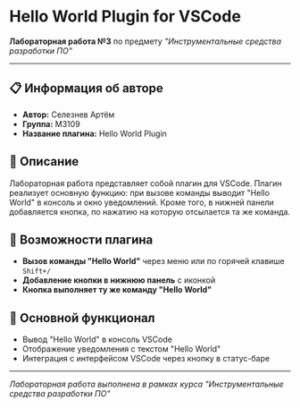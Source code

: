 # Hello World Plugin for VSCode

**Лабораторная работа №3** по предмету *"Инструментальные средства разработки ПО"*

---

## 📋 Информация об авторе
- **Автор:** Селезнев Артём
- **Группа:** M3109
- **Название плагина:** Hello World Plugin

## 📖 Описание
Лабораторная работа представляет собой плагин для VSCode. Плагин реализует основную функцию: при вызове команды выводит "Hello World" в консоль и окно уведомлений. Кроме того, в нижней панели добавляется кнопка, по нажатию на которую отсылается та же команда.

## 🚀 Возможности плагина

- **Вызов команды "Hello World"** через меню или по горячей клавише `Shift+/`
- **Добавление кнопки в нижнюю панель** с иконкой
- **Кнопка выполняет ту же команду "Hello World"**

## 🎯 Основной функционал

- Вывод "Hello World" в консоль VSCode
- Отображение уведомления с текстом "Hello World"
- Интеграция с интерфейсом VSCode через кнопку в статус-баре

---

*Лабораторная работа выполнена в рамках курса "Инструментальные средства разработки ПО"*
